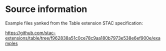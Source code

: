 # Source information

Example files yanked from the Table extension STAC specification:

https://github.com/stac-extensions/table/tree/f962838a51c0ce78c9aa180b7973e538e6ef900e/examples
